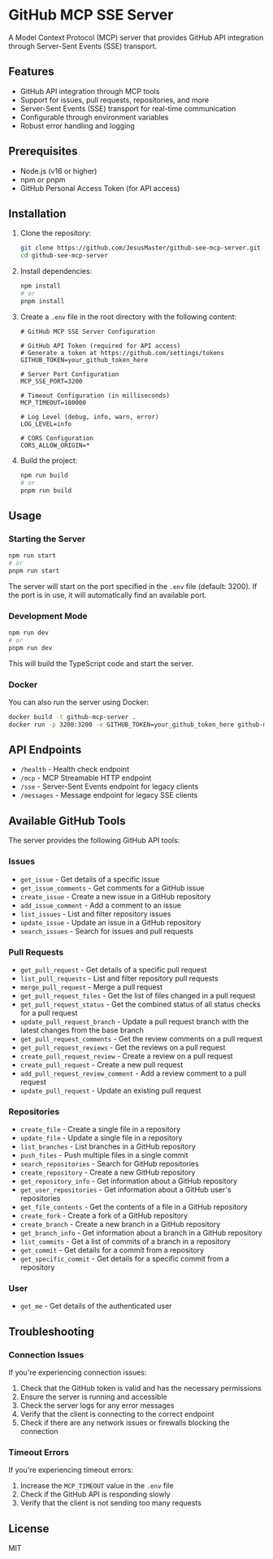 # GitHub MCP SSE Server

A Model Context Protocol (MCP) server that provides GitHub API integration through Server-Sent Events (SSE) transport.

## Features

- GitHub API integration through MCP tools
- Support for issues, pull requests, repositories, and more
- Server-Sent Events (SSE) transport for real-time communication
- Configurable through environment variables
- Robust error handling and logging

## Prerequisites

- Node.js (v16 or higher)
- npm or pnpm
- GitHub Personal Access Token (for API access)

## Installation

1. Clone the repository:
   ```bash
   git clone https://github.com/JesusMaster/github-see-mcp-server.git
   cd github-see-mcp-server
   ```

2. Install dependencies:
   ```bash
   npm install
   # or
   pnpm install
   ```

3. Create a `.env` file in the root directory with the following content:
   ```
   # GitHub MCP SSE Server Configuration

   # GitHub API Token (required for API access)
   # Generate a token at https://github.com/settings/tokens
   GITHUB_TOKEN=your_github_token_here

   # Server Port Configuration
   MCP_SSE_PORT=3200

   # Timeout Configuration (in milliseconds)
   MCP_TIMEOUT=180000

   # Log Level (debug, info, warn, error)
   LOG_LEVEL=info

   # CORS Configuration
   CORS_ALLOW_ORIGIN=*
   ```

4. Build the project:
   ```bash
   npm run build
   # or
   pnpm run build
   ```

## Usage

### Starting the Server

```bash
npm run start
# or
pnpm run start
```

The server will start on the port specified in the `.env` file (default: 3200). If the port is in use, it will automatically find an available port.

### Development Mode

```bash
npm run dev
# or
pnpm run dev
```

This will build the TypeScript code and start the server.

### Docker

You can also run the server using Docker:

```bash
docker build -t github-mcp-server .
docker run -p 3200:3200 -e GITHUB_TOKEN=your_github_token_here github-mcp-server
```

## API Endpoints

- `/health` - Health check endpoint
- `/mcp` - MCP Streamable HTTP endpoint
- `/sse` - Server-Sent Events endpoint for legacy clients
- `/messages` - Message endpoint for legacy SSE clients

## Available GitHub Tools

The server provides the following GitHub API tools:

### Issues
- `get_issue` - Get details of a specific issue
- `get_issue_comments` - Get comments for a GitHub issue
- `create_issue` - Create a new issue in a GitHub repository
- `add_issue_comment` - Add a comment to an issue
- `list_issues` - List and filter repository issues
- `update_issue` - Update an issue in a GitHub repository
- `search_issues` - Search for issues and pull requests

### Pull Requests
- `get_pull_request` - Get details of a specific pull request
- `list_pull_requests` - List and filter repository pull requests
- `merge_pull_request` - Merge a pull request
- `get_pull_request_files` - Get the list of files changed in a pull request
- `get_pull_request_status` - Get the combined status of all status checks for a pull request
- `update_pull_request_branch` - Update a pull request branch with the latest changes from the base branch
- `get_pull_request_comments` - Get the review comments on a pull request
- `get_pull_request_reviews` - Get the reviews on a pull request
- `create_pull_request_review` - Create a review on a pull request
- `create_pull_request` - Create a new pull request
- `add_pull_request_review_comment` - Add a review comment to a pull request
- `update_pull_request` - Update an existing pull request

### Repositories
- `create_file` - Create a single file in a repository
- `update_file` - Update a single file in a repository
- `list_branches` - List branches in a GitHub repository
- `push_files` - Push multiple files in a single commit
- `search_repositories` - Search for GitHub repositories
- `create_repository` - Create a new GitHub repository
- `get_repository_info` - Get information about a GitHub repository
- `get_user_repositories` - Get information about a GitHub user's repositories
- `get_file_contents` - Get the contents of a file in a GitHub repository
- `create_fork` - Create a fork of a GitHub repository
- `create_branch` - Create a new branch in a GitHub repository
- `get_branch_info` - Get information about a branch in a GitHub repository
- `list_commits` - Get a list of commits of a branch in a repository
- `get_commit` - Get details for a commit from a repository
- `get_specific_commit` - Get details for a specific commit from a repository

### User
- `get_me` - Get details of the authenticated user

## Troubleshooting

### Connection Issues

If you're experiencing connection issues:

1. Check that the GitHub token is valid and has the necessary permissions
2. Ensure the server is running and accessible
3. Check the server logs for any error messages
4. Verify that the client is connecting to the correct endpoint
5. Check if there are any network issues or firewalls blocking the connection

### Timeout Errors

If you're experiencing timeout errors:

1. Increase the `MCP_TIMEOUT` value in the `.env` file
2. Check if the GitHub API is responding slowly
3. Verify that the client is not sending too many requests

## License

MIT
